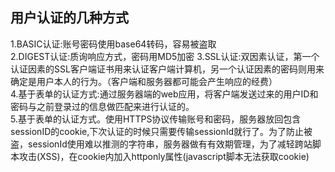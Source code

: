 ## 用户认证的几种方式
1.BASIC认证:账号密码使用base64转码，容易被盗取  
2.DIGEST认证:质询响应方式，密码用MD5加密
3.SSL认证:双因素认证，第一个认证因素的SSL客户端证书用来认证客户端计算机，另一个认证因素的密码则用来确定是用户本人的行为。（客户端和服务器都可能会产生响应的经费）    
4.基于表单的认证方式:通过服务器端的web应用，将客户端发送过来的用户ID和密码与之前登录过的信息做匹配来进行认证的。  
5.基于表单的认证方式。使用HTTPS协议传输账号和密码，服务器放回包含sessionID的cookie,下次认证的时候只需要传输sessionId就行了。为了防止被盗，sessionId使用难以推测的字符串，服务器做有有效期管理，为了减轻跨站脚本攻击(XSS)，在cookie内加入httponly属性(javascript脚本无法获取cookie)  
